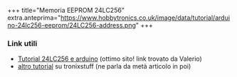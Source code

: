 +++
title="Memoria EEPROM 24LC256"
extra.anteprima="https://www.hobbytronics.co.uk/image/data/tutorial/arduino-24lc256-eeprom/24LC256-address.png"
+++
### Link utili

-   [Tutorial 24LC256 e
    arduino](http://www.hobbytronics.co.uk/arduino-external-eeprom)
    (ottimo sito! link trovato da Valerio)
-   [altro tutorial](http://tronixstuff.wordpress.com/tag/24lc256/) su
    tronixstuff (ne parla da metà articolo in poi)